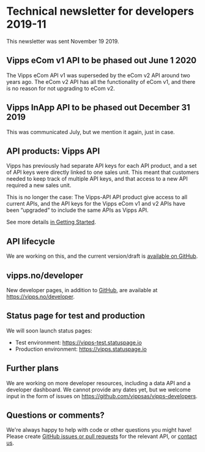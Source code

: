 <!-- START_METADATA
---
title: Technical newsletter for developers 2019-11
sidebar_label: 2019-11
sidebar_position: 78
pagination_next: null
pagination_prev: null
---
END_METADATA -->

# Technical newsletter for developers 2019-11

This newsletter was sent November 19 2019.

## Vipps eCom v1 API to be phased out June 1 2020

The Vipps eCom API v1 was superseded by the eCom v2 API around two years ago.
The eCom v2 API has all the functionality of eCom v1, and there is no reason
for not upgrading to eCom v2.


## Vipps InApp API to be phased out December 31 2019

This was communicated July, but we mention it again, just in case.

## API products: Vipps API

Vipps has previously had separate API keys for each API product, and a set of API keys were
directly linked to one sales unit. This meant that customers needed to keep track of
multiple API keys, and that access to a new API required a new sales unit.

This is no longer the case: The Vipps-API API product give access to all current APIs,
and the API keys for the Vipps eCom v1 and v2 APIs have been “upgraded” to include the
same APIs as Vipps API.

See more details [in Getting Started](../getting-started.md).

## API lifecycle

We are working on this, and the current version/draft is
[available on GitHub](../common-topics/api-lifecycle.md).

## vipps.no/developer

New developer pages, in addition to
[GitHub](https://github.com/vippsas),
are available at <https://vipps.no/developer>.

## Status page for test and production

We will soon launch status pages:

- Test environment: <https://vipps-test.statuspage.io>
- Production environment: <https://vipps.statuspage.io>

## Further plans

We are working on more developer resources, including a data API and
a developer dashboard. We cannot provide any dates yet, but we
welcome input in the form of issues on https://github.com/vippsas/vipps-developers.

## Questions or comments?

We're always happy to help with code or other questions you might have!
Please create [GitHub issues or pull requests](https://github.com/vippsas)
for the relevant API,
or [contact us](https://developer.vippsmobilepay.com/docs/vipps-developers/contact).
